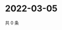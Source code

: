 # 2022-03-05

共 0 条

<!-- BEGIN WEIBO -->
<!-- 最后更新时间 Sat Mar 05 2022 22:08:38 GMT+0800 (China Standard Time) -->

<!-- END WEIBO -->
